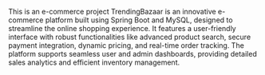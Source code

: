 This is an e-commerce project
TrendingBazaar is an innovative e-commerce platform built using Spring Boot and MySQL, designed to streamline the online shopping experience. It features a user-friendly interface with robust functionalities like advanced product search, secure payment integration, dynamic pricing, and real-time order tracking. The platform supports seamless user and admin dashboards, providing detailed sales analytics and efficient inventory management.
